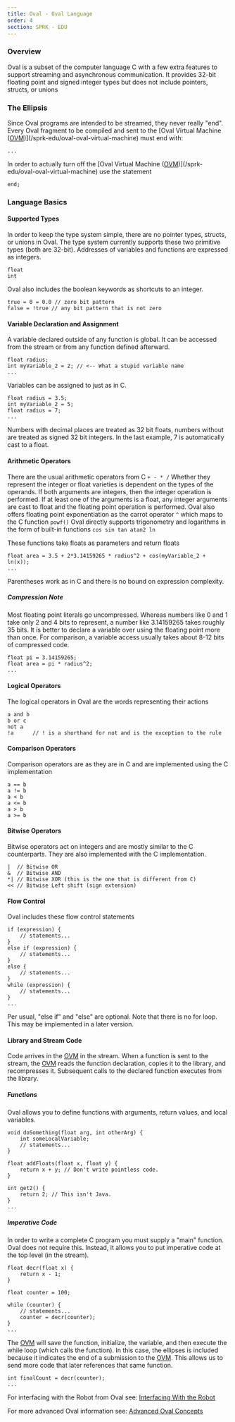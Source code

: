 ```yaml
---
title: Oval - Oval Language
order: 4
section: SPRK - EDU
---
```


### Overview
Oval is a subset of the computer language C with a few extra features to support streaming and asynchronous communication. It provides 32-bit floating point and signed integer types but does not include pointers, structs, or unions
### The Ellipsis
Since Oval programs are intended to be streamed, they never really "end". Every Oval fragment to be compiled and sent to the [Oval Virtual Machine ([OVM](/sprk-edu/oval-oval-virtual-machine))](/sprk-edu/oval-oval-virtual-machine) must end with:

```
...
```
In order to actually turn off the [Oval Virtual Machine ([OVM](/sprk-edu/oval-oval-virtual-machine))](/sprk-edu/oval-oval-virtual-machine) use the statement

```
end;
```

### Language Basics
#### Supported Types
In order to keep the type system simple, there are no pointer types, structs, or unions in Oval. The type system currently supports these two primitive types (both are 32-bit).  Addresses of variables and functions are expressed as integers.

```
float
int
```
Oval also includes the boolean keywords as shortcuts to an integer.

```
true = 0 = 0.0 // zero bit pattern
false = !true // any bit pattern that is not zero
```

#### Variable Declaration and Assignment
A variable declared outside of any function is global.  It can be accessed from the stream or from any function defined afterward.

```
float radius;
int myVariable_2 = 2; // <-- What a stupid variable name
...
```
Variables can be assigned to just as in C.

```
float radius = 3.5;
int myVariable_2 = 5;
float radius = 7;
...
```
Numbers with decimal places are treated as 32 bit floats, numbers without are treated as signed 32 bit integers. In the last example, 7 is automatically cast to a float.

#### Arithmetic Operators
There are the usual arithmetic operators from C ``` + - * / ```
Whether they represent the integer or float varieties is dependent on the types of the operands. If both arguments are integers, then the integer operation is performed. If at least one of the arguments is a float, any integer arguments are cast to float and the floating point operation is performed.
Oval also offers floating point exponentiation as the carrot operator ```^``` which maps to the C function ```powf()```
Oval directly supports trigonometry and logarithms in the form of built-in functions ``` cos sin tan atan2 ln ```

These functions take floats as parameters and return floats

```
float area = 3.5 + 2*3.14159265 * radius^2 + cos(myVariable_2 + ln(x));
...
```
Parentheses work as in C and there is no bound on expression complexity.


##### Compression Note
Most floating point literals go uncompressed. Whereas numbers like 0 and 1 take only 2 and 4 bits to represent, a number like 3.14159265 takes roughly 35 bits. It is better to declare a variable over using the floating point more than once. For comparison, a variable access usually takes about 8-12 bits of compressed code.

```
float pi = 3.14159265;
float area = pi * radius^2;
...
```
#### Logical Operators
The logical operators in Oval are the words representing their actions

```
a and b
b or c
not a
!a      // ! is a shorthand for not and is the exception to the rule
```
#### Comparison Operators
Comparison operators are as they are in C and are implemented using the C implementation

```
a == b
a != b
a < b
a <= b
a > b
a >= b
```

#### Bitwise Operators
Bitwise operators act on integers and are mostly similar to the C counterparts. They are also implemented with the C implementation.

```
|  // Bitwise OR
&  // Bitwise AND
*| // Bitwise XOR (this is the one that is different from C)
<< // Bitwise Left shift (sign extension)
```
#### Flow Control
Oval includes these flow control statements

```
if (expression) {
    // statements...
}
else if (expression) {
    // statements...
}
else {
    // statements...
}
while (expression) {
    // statements...
}
...
```
Per usual, "else if" and "else" are optional. Note that there is no for loop. This may be implemented in a later version.

#### Library and Stream Code
Code arrives in the [OVM](/sprk-edu/oval-oval-virtual-machine) in the stream. When a function is sent to the stream, the [OVM](/sprk-edu/oval-oval-virtual-machine) reads the function declaration, copies it to the library, and recompresses it. Subsequent calls to the declared function executes from the library.

##### Functions
Oval allows you to define functions with arguments, return values, and local variables.

```
void doSomething(float arg, int otherArg) {
    int someLocalVariable;
    // statements...
}

float addFloats(float x, float y) {
    return x + y; // Don't write pointless code.
}

int get2() {
    return 2; // This isn't Java.
}
...
```

##### Imperative Code
In order to write a complete C program you must supply a "main" function. Oval does not require this. Instead, it allows you to put imperative code at the top level (in the stream).

```
float decr(float x) {
    return x - 1;
}

float counter = 100;

while (counter) {
    // statements...
    counter = decr(counter);
}
...
```

The [OVM](/sprk-edu/oval-oval-virtual-machine) will save the function, initialize, the variable, and then execute the while loop (which calls the function). In this case, the ellipses is included because it indicates the end of a submission to the [OVM](/sprk-edu/oval-oval-virtual-machine). This allows us to send more code that later references that same function.

```
int finalCount = decr(counter);
...
```

For interfacing with the Robot from Oval see: [Interfacing With the Robot](/sprk-edu/oval-interfacing-with-the-robot)

For more advanced Oval information see: [Advanced Oval Concepts](/sprk-edu/oval-advanced-oval-concepts)
